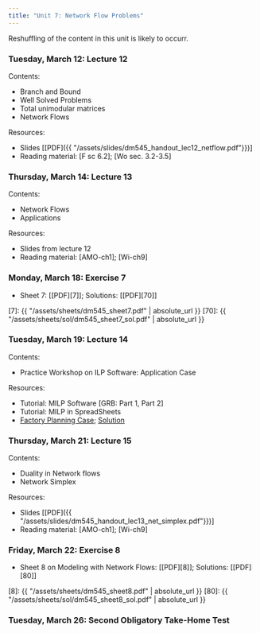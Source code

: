 ```yaml
---
title: "Unit 7: Network Flow Problems" 
---
```


Reshuffling of the content in this unit is likely to occurr.

### Tuesday, March 12: Lecture 12

Contents:

- Branch and Bound
- Well Solved Problems
- Total unimodular matrices
- Network Flows 

Resources:
- Slides [[PDF]({{ "/assets/slides/dm545_handout_lec12_netflow.pdf"}})]
- Reading material: [F sc 6.2]; [Wo sec. 3.2-3.5]


### Thursday, March 14: Lecture 13

Contents:
- Network Flows
- Applications

Resources:
- Slides from lecture 12
- Reading material: [AMO-ch1]; [Wi-ch9]     



### Monday, March 18: Exercise 7

- Sheet 7: [[PDF][7]]; Solutions: [[PDF][70]]

[7]: {{ "/assets/sheets/dm545_sheet7.pdf" | absolute_url }}
[70]: {{ "/assets/sheets/sol/dm545_sheet7_sol.pdf" | absolute_url }}


### Tuesday, March 19: Lecture 14

Contents:
- Practice Workshop on ILP Software: Application Case   

Resources:
- Tutorial: MILP Software [GRB: Part 1, Part 2] 
- Tutorial: MILP in SpreadSheets
- [Factory Planning Case](https://github.com/DM871/dm871.github.io/blob/main/notebooks/factory_planning_maintenance.ipynb); [Solution](https://github.com/DM871/dm871.github.io/blob/main/notebooks/factory_planning_maintenance_sol.ipynb)


### Thursday, March 21: Lecture 15

Contents:
- Duality in Network flows
- Network Simplex

Resources:
- Slides [[PDF]({{ "/assets/slides/dm545_handout_lec13_net_simplex.pdf"}})]
- Reading material: [AMO-ch1]; [Wi-ch9]    


### Friday, March 22: Exercise 8

- Sheet 8 on Modeling with Network Flows: [[PDF][8]]; Solutions: [[PDF][80]]

[8]: {{ "/assets/sheets/dm545_sheet8.pdf" | absolute_url }}
[80]: {{ "/assets/sheets/sol/dm545_sheet8_sol.pdf" | absolute_url }}



### Tuesday, March 26: Second Obligatory Take-Home Test